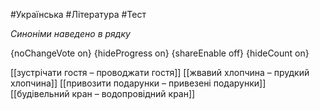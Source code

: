 #Українська #Література #Тест

*Синоніми наведено в рядку*

{noChangeVote on}
{hideProgress on}
{shareEnable off}
{hideCount on}

[[зустрічати гостя – проводжати гостя]]
[[жвавий хлопчина – прудкий хлопчина]]
[[привозити подарунки – привезені подарунки]]
[[будівельний кран – водопровідний кран]]
